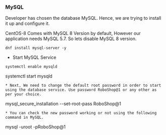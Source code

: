 ### MySQL
Developer has chosen the database MySQL. Hence, we are trying to install it up and configure it.

CentOS-8 Comes with MySQL 8 Version by default, However our application needs MySQL 5.7. So lets disable MySQL 8 version.

```
dnf install mysql-server -y
```
* Start MySQL Service

```
systemctl enable mysqld
```
systemctl start mysqld
```
* Next, We need to change the default root password in order to start using the database service. Use password RoboShop@1 or any other as per your choice.

```
mysql_secure_installation --set-root-pass RoboShop@1
```
* You can check the new password working or not using the following command in MySQL.
```
mysql -uroot -pRoboShop@1
```